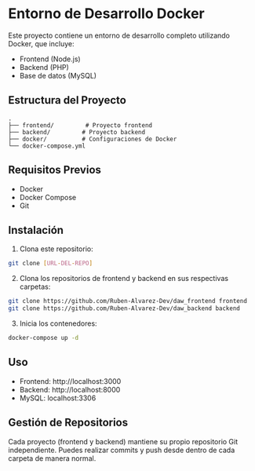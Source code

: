# Entorno de Desarrollo Docker

Este proyecto contiene un entorno de desarrollo completo utilizando Docker, que incluye:

- Frontend (Node.js)
- Backend (PHP)
- Base de datos (MySQL)

## Estructura del Proyecto

```
.
├── frontend/         # Proyecto frontend
├── backend/         # Proyecto backend
├── docker/          # Configuraciones de Docker
└── docker-compose.yml
```

## Requisitos Previos

- Docker
- Docker Compose
- Git

## Instalación

1. Clona este repositorio:
```bash
git clone [URL-DEL-REPO]
```

2. Clona los repositorios de frontend y backend en sus respectivas carpetas:
```bash
git clone https://github.com/Ruben-Alvarez-Dev/daw_frontend frontend
git clone https://github.com/Ruben-Alvarez-Dev/daw_backend backend
```

3. Inicia los contenedores:
```bash
docker-compose up -d
```

## Uso

- Frontend: http://localhost:3000
- Backend: http://localhost:8000
- MySQL: localhost:3306

## Gestión de Repositorios

Cada proyecto (frontend y backend) mantiene su propio repositorio Git independiente. Puedes realizar commits y push desde dentro de cada carpeta de manera normal.
